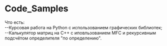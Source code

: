 # Code_Samples  
Что есть:  
--Курсовая работа на Python с использованием графических библиотек;  
--Калькулятор матриц на C++ с иповльзованием MFC и рекурсивным подсчётом определителя "по определению".  
 
